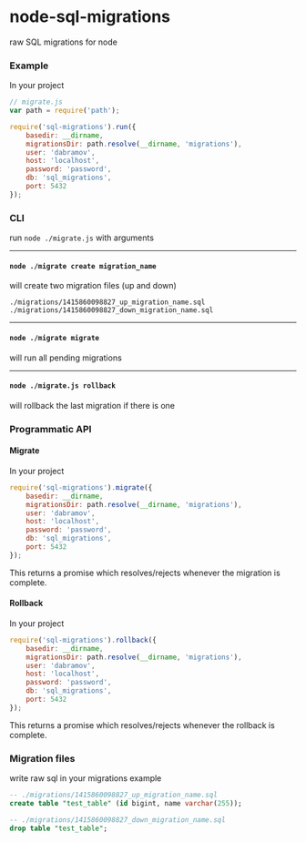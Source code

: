 node-sql-migrations
===================

raw SQL migrations for node

### Example

In your project
```js
// migrate.js
var path = require('path');

require('sql-migrations').run({
    basedir: __dirname,
    migrationsDir: path.resolve(__dirname, 'migrations'),
    user: 'dabramov',
    host: 'localhost',
    password: 'password',
    db: 'sql_migrations',
    port: 5432
});
```

### CLI
run `node ./migrate.js` with arguments

---

#### `node ./migrate create migration_name`
will create two migration files (up and down)
```
./migrations/1415860098827_up_migration_name.sql
./migrations/1415860098827_down_migration_name.sql
```

---

#### `node ./migrate migrate`
will run all pending migrations

---

#### `node ./migrate.js rollback`
will rollback the last migration if there is one

### Programmatic API
#### Migrate
In your project
```js
require('sql-migrations').migrate({
    basedir: __dirname,
    migrationsDir: path.resolve(__dirname, 'migrations'),
    user: 'dabramov',
    host: 'localhost',
    password: 'password',
    db: 'sql_migrations',
    port: 5432
});
```
This returns a promise which resolves/rejects whenever the migration is complete.

#### Rollback
In your project
```js
require('sql-migrations').rollback({
    basedir: __dirname,
    migrationsDir: path.resolve(__dirname, 'migrations'),
    user: 'dabramov',
    host: 'localhost',
    password: 'password',
    db: 'sql_migrations',
    port: 5432
});
```
This returns a promise which resolves/rejects whenever the rollback is complete.

### Migration files
write raw sql in your migrations
example
```sql
-- ./migrations/1415860098827_up_migration_name.sql
create table "test_table" (id bigint, name varchar(255));

```
```sql
-- ./migrations/1415860098827_down_migration_name.sql
drop table "test_table";
```
